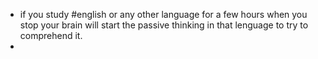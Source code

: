 - if you study #english or any other language for a few hours when you stop your brain will start the passive thinking in that lenguage to try to comprehend it.
-